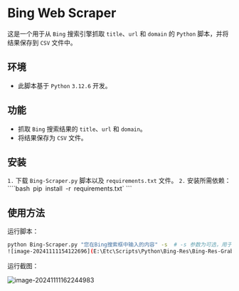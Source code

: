 # Bing Web Scraper

这是一个用于从 `Bing` 搜索引擎抓取 `title`、`url` 和 `domain` 的 `Python` 脚本，并将结果保存到 `CSV` 文件中。

## 环境
-  此脚本基于 `Python` `3.12.6` 开发。

## 功能
-  抓取 `Bing` 搜索结果的 `title`、`url` 和 `domain`。
-  将结果保存为 `CSV` 文件。

## 安装
`1.` 下载 `Bing-Scraper.py` 脚本以及 `requirements.txt` 文件。
`2.` 安装所需依赖：
    ````bash`
    `pip` `install` `-r` `requirements.txt`
    ```

## 使用方法
运行脚本：
```bash
python Bing-Scraper.py "您在Bing搜索框中输入的内容" -s  # -s 参数为可选，用于静默输出
![image-20241111154122696](E:\Etc\Scripts\Python\Bing-Res\Bing-Res-Grab\新建 Markdown File-images\image-20241111154122696.png)
```

运行截图：

![image-20241111162244983](.\img\image-20241111162244983.png)
